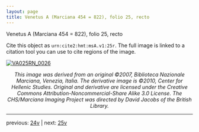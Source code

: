 ```yaml
---
layout: page
title: Venetus A (Marciana 454 = 822), folio 25, recto
---
```


Venetus A (Marciana 454 = 822), folio 25, recto

Cite this object as `urn:cite2:hmt:msA.v1:25r`.  The full image is linked to a citation tool you can use to cite regions of the image.

[![VA025RN_0026](http://www.homermultitext.org/iipsrv?IIIF=/project/homer/pyramidal/deepzoom/hmt/vaimg/2017a/VA025RN_0026.tif/full/800,/0/default.jpg)](http://www.homermultitext.org/ict2/?urn=urn:cite2:hmt:vaimg.2017a:VA025RN_0026) 

<p style="text-align: center; font-style: italic;">This image was derived from an original ©2007, Biblioteca Nazionale Marciana, Venezia, Italia. The derivative image is ©2010, Center for Hellenic Studies. Original and derivative are licensed under the Creative Commons Attribution-Noncommercial-Share Alike 3.0 License. The CHS/Marciana Imaging Project was directed by David Jacobs of the British Library.</p>

---

previous: [24v](../24v/) | next: [25v](../25v/)